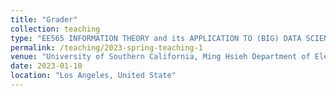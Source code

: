 ```yaml
---
title: "Grader"
collection: teaching
type: "EE565 INFORMATION THEORY and its APPLICATION TO (BIG) DATA SCIENCES Spring 2023"
permalink: /teaching/2023-spring-teaching-1
venue: "University of Southern California, Ming Hsieh Department of Electrical and Computer Engineering"
date: 2023-01-10
location: "Los Angeles, United State"
---
```


